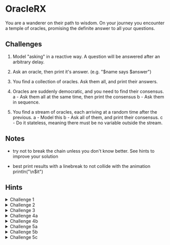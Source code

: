 
# OracleRX

You are a wanderer on their path to wisdom. On your journey you encounter a temple of oracles, promising the definite answer to all your questions.

## Challenges

1. Model "asking" in a reactive way. A question will be answered after an arbitrary delay.

2. Ask an oracle, then print it's answer. (e.g. "$name says $answer")

3. You find a collection of oracles. Ask them all, and print their answers.

4. Oracles are suddenly democratic, and you need to find their consensus.
    a - Ask them all at the same time, then print the consensus
    b - Ask them in sequence.
    
5. You find a stream of oracles, each arriving at a random time after the previous. 
    a - Model this
    b - Ask all of them, and print their consensus.
    c - Do it stateless, meaning there must be no variable outside the stream.
    
## Notes

- try not to break the chain unless you don't know better. See hints to improve your solution

- best print results with a linebreak to not collide with the animation println("\n$it")

## Hints

<details>
  <summary>Challenge 1</summary>
  Single.just(...) and the .delay(..., ...) operator are your friends here. 
</details>

<details>
  <summary>Challenge 2</summary>
  how to get name and answer together? .map() and .flatMap() can save the day. 
  <br><br>
  Also again .just() turns out to be useful to get the oracle into the stream. 
</details>

<details>
  <summary>Challenge 3</summary>
  Using Observable.range(..., ...) a stream with any number of oracles can easily be created. 
  <br><br>
  The consuming side just has to swap its flatmap signature to .flatMapSingle() in order to work. 
  (might be different on your solution)
</details>

<details>
  <summary>Challenge 4a</summary>
  whatever
</details>

<details>
  <summary>Challenge 4b</summary>
  whatever
</details>

<details>
  <summary>Challenge 5a</summary>
  whatever
</details>

<details>
  <summary>Challenge 5b</summary>
  whatever
</details>

<details>
  <summary>Challenge 5c</summary>
  whatever
</details>